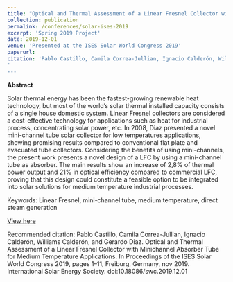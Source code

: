 ```yaml
---
title: "Optical and Thermal Assessment of a Linear Fresnel Collector with Minichannel Absorber Tube for Medium Temperature Applications"
collection: publication
permalink: /conferences/solar-ises-2019
excerpt: 'Spring 2019 Project'
date: 2019-12-01
venue: 'Presented at the ISES Solar World Congress 2019'
paperurl: 
citation: 'Pablo Castillo, Camila Correa-Jullian, Ignacio Calderón, Williams Calderón, and Gerardo Diaz. Optical and Thermal Assessment of a Linear Fresnel Collector with Minichannel Absorber Tube for Medium Temperature Applications. In Proceedings of the ISES Solar World Congress 2019, pages 1–11, Freiburg, Germany, nov 2019. International Solar Energy Society. doi:10.18086/swc.2019.12.01'
'
---
```

**Abstract**

Solar thermal energy has been the fastest-growing renewable heat technology, but most of the world’s solar thermal installed capacity consists of a single house domestic system. Linear Fresnel collectors are considered a cost-effective technology for applications such as heat for industrial process, concentrating solar power, etc. In 2008, Diaz presented a novel mini-channel tube solar collector for low temperatures applications, showing promising results compared to conventional flat plate and evacuated tube collectors. Considering the benefits of using mini-channels, the present work presents a novel design of a LFC by using a mini-channel tube as absorber. The main results show an increase of 2,8% of thermal power output and 21% in optical efficiency compared to commercial LFC, proving that this design could constitute a feasible option to be integrated into solar solutions for medium temperature industrial processes.

Keywords: Linear Fresnel, mini-channel tube, medium temperature, direct steam generation

[View here](https://github.com/CamCorreaJullian/CamCorreaJullian.github.io/files/8911513/swc2019-0050-Castillo.pdf)

Recommended citation: Pablo Castillo, Camila Correa-Jullian, Ignacio Calderón, Williams Calderón, and Gerardo Diaz. Optical and Thermal Assessment of a Linear Fresnel Collector with Minichannel Absorber Tube for Medium Temperature Applications. In Proceedings of the ISES Solar World Congress 2019, pages 1–11, Freiburg, Germany, nov 2019. International Solar Energy Society. doi:10.18086/swc.2019.12.01
